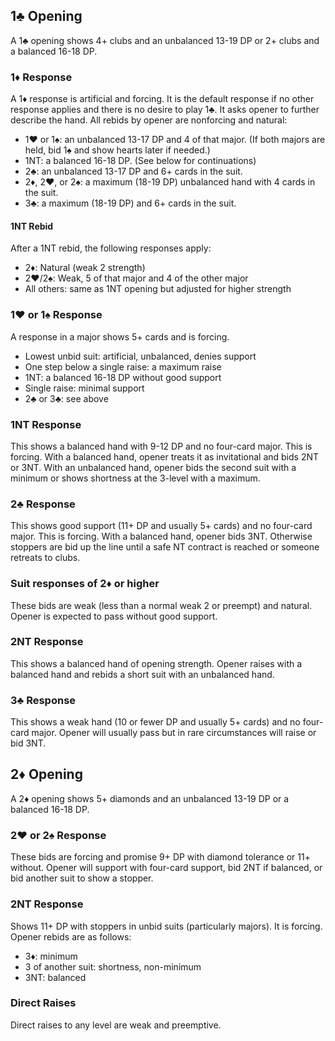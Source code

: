 ﻿## 1♣ Opening
A 1♣ opening shows 4+ clubs and an unbalanced 13-19 DP or 2+ clubs and a balanced 16-18 DP.

### 1♦ Response
A 1♦ response is artificial and forcing.
It is the default response if no other response applies and there is no desire to play 1♣. 
It asks opener to further describe the hand.
All rebids by opener are nonforcing and natural:
   * 1♥ or 1♠: an unbalanced 13-17 DP and 4 of that major. (If both majors are held, bid 1♠ and show hearts later if needed.)
   * 1NT: a balanced 16-18 DP. (See below for continuations)
   * 2♣: an unbalanced 13-17 DP and 6+ cards in the suit.
   * 2♦, 2♥, or 2♠: a maximum (18-19 DP) unbalanced hand with 4 cards in the suit. 
   * 3♣: a maximum (18-19 DP) and 6+ cards in the suit. 

#### 1NT Rebid
After a 1NT rebid, the following responses apply:
   * 2♦: Natural (weak 2 strength)
   * 2♥/2♠: Weak, 5 of that major and 4 of the other major
   * All others: same as 1NT opening but adjusted for higher strength

### 1♥ or 1♠ Response
A response in a major shows 5+ cards and is forcing.
   * Lowest unbid suit: artificial, unbalanced, denies support
   * One step below a single raise: a maximum raise
   * 1NT: a balanced 16-18 DP without good support
   * Single raise: minimal support
   * 2♣ or 3♣: see above

### 1NT Response
This shows a balanced hand with 9-12 DP and no four-card major.
This is forcing. With a balanced hand, opener treats it as invitational and bids 2NT or 3NT.
With an unbalanced hand, opener bids the second suit with a minimum or shows shortness at the 3-level with a maximum.

### 2♣ Response
This shows good support (11+ DP and usually 5+ cards) and no four-card major.
This is forcing. With a balanced hand, opener bids 3NT. 
Otherwise stoppers are bid up the line until a safe NT contract is reached or someone retreats to clubs.

### Suit responses of 2♦ or higher
These bids are weak (less than a normal weak 2 or preempt) and natural. 
Opener is expected to pass without good support.

### 2NT Response
This shows a balanced hand of opening strength.
Opener raises with a balanced hand and rebids a short suit with an unbalanced hand.

### 3♣ Response
This shows a weak hand (10 or fewer DP and usually 5+ cards) and no four-card major.
Opener will usually pass but in rare circumstances will raise or bid 3NT.

## 2♦ Opening
A 2♦ opening shows 5+ diamonds and an unbalanced 13-19 DP or a balanced 16-18 DP.

### 2♥ or 2♠ Response
These bids are forcing and promise 9+ DP with diamond tolerance or 11+ without.
Opener will support with four-card support, bid 2NT if balanced, or bid another suit to show a stopper.

### 2NT Response
Shows 11+ DP with stoppers in unbid suits (particularly majors). It is forcing. 
Opener rebids are as follows:
   * 3♦: minimum
   * 3 of another suit: shortness, non-minimum
   * 3NT: balanced
   
### Direct Raises
Direct raises to any level are weak and preemptive.

